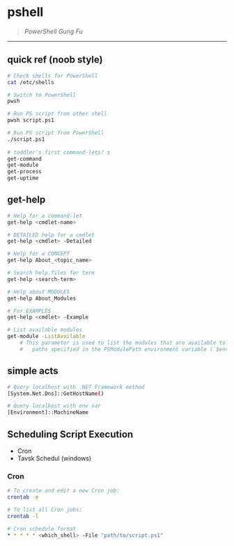 # pshell
> _PowerShell Gung Fu_
___________________

## quick ref (noob style)
```bash
# Check shells for PowerShell
cat /etc/shells

# Switch to PowerShell
pwsh

# Run PS script from other shell
pwsh script.ps1

# Run PS script from PowerShell
./script.ps1
 
# toddler's first command-lets? s
get-command
get-module
get-process
get-uptime

```

## get-help
```bash
# Help for a command-let
get-help <cmdlet-name>

# DETAILED help for a cmdlet
get-help <cmdlet> -Detailed

# Help for a CONCEPT
get-help About_<topic_name>

# Search help.files for term
get-help <search-term>

# Help about MODULES
get-help About_Modules

# For EXAMPLES
get-help <cmdlet> -Example

# List available modules
get-module -ListAvailable
    # This parameter is used to list the modules that are available to be imported from the
    #   paths specified in the PSModulePath environment variable (`$env:PSModulePath`).

```

## simple acts
```bash
# Query localhost with .NET Framework method
[System.Net.Dns]::GetHostName()

# Query localhost with env var
[Environment]::MachineName

```


## Scheduling Script Execution
* Cron
* Tavsk Schedul (windows)

### Cron
```bash
# To create and edit a new Cron job:
crontab -e

# To list all Cron jobs:
crontab -l

# Cron schedule format
* * * * * <which_shell> -File "path/to/script.ps1"
```

